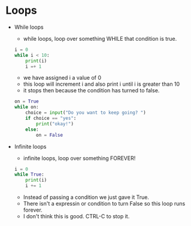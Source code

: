 # Loops
- While loops
    - while loops, loop over something WHILE that condition is true.
    ```python
    i = 0 
    while i < 10:
        print(i)
        i =+ 1
    ```
    - we have assigned i a value of 0
    - this loop will increment i and also print i until i is greater than 10 
    - it stops then because the condition has turned to false.
    ```python
    on = True
    while on:
        choice = input("Do you want to keep going? ")
        if choice == "yes":
            print("okay!")
        else:
            on = False
    ```


- Infinite loops
    - infinite loops, loop over something FOREVER!
    ```python
    i = 0
    while True:
        print(i)
        i += 1
    ```
    - Instead of passing a condition we just gave it True.
    - There isn't a expressin or condition to turn False so this loop runs forever.
    - I don't think this is good. CTRL-C to stop it.


